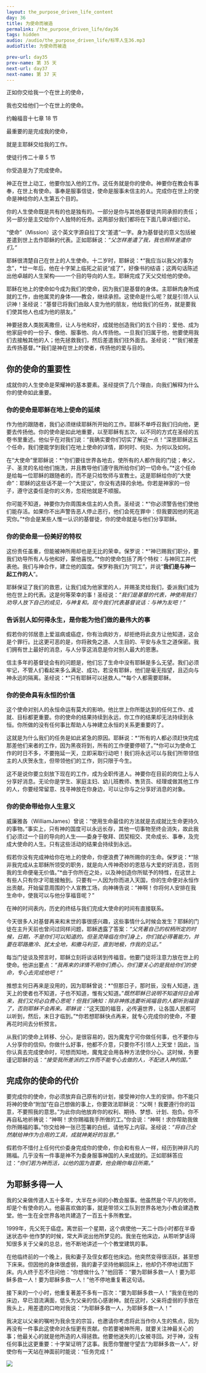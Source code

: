 ```yaml
---
layout: the_purpose_driven_life_content
day: 36
title: 为使命而被造
permalink: /the_purpose_driven_life/day36
tags: hidden
audio: /audio/the_purpose_driven_life/标竿人生36.mp3
audioTitle: 为使命而被造

prev-url: day35
prev-name: 第 35 天
next-url: day37
next-name: 第 37 天
---
```


<div class="center script poem">
<p>正如你交给我一个在世上的使命，</p>
<p>我也交给他们一个在世上的使命。</p>
<p class="sp-verse">约翰福音十七章 18 节</p>
</div>
<div class="center script poem">
<p>最重要的是完成我的使命，</p>
<p>就是主耶稣交给我的工作。</p>
<p class="sp-verse">使徒行传二十章 5 节</p>
</div>
<p class="first">你受造是为了完成使命。</p>

神正在世上动工，他要你加入他的工作。这任务就是你的使命。神要你在教会有事奉，在世上有使命。事奉是服事信徒，使命是服事未信主的人。完成你在世上的使命是神给你的人生第五个目的。

你的人生使命既是共有的也是独有的。一部分是你与其他基督徒共同承担的责任；另一部分是主交给你个人独特的任务。这两部分我们都将在下面几章详细讨论。

“使命”（Mission）这个英文字源自拉丁文“差遣”一字。身为基督徒的意义包括被差遣到世上去作耶稣的代表。正如耶稣说：*“父怎样差遣了我，我也照样差遣你们。”*

耶稣很清楚自己在世上的人生使命。十二岁时，耶稣说：*“我应当以我父的事为念”，*廿一年后，他在十字架上临死之前说“成了”，好像书的结语；这两句话陈述出他卓越的人生架构——一个目的导向的人生。耶稣完成了天父交给他的使命。

耶稣在地上的使命如今成为我们的使命，因为我们是基督的身体。主耶稣肉身所成就的工作，由他属灵的身体——教会，继续承担。这使命是什么呢？就是引领人认识神！圣经说：“基督已将我们由敌人变为他的朋友，他给我们的任务，就是要我们使其他人也成为他的朋友。”

神要拯救人类脱离撒但，让人与他和好，成就他创造我们的五个目的：爱他、成为他家庭中的一份子、像他、服事他、向人传扬他。一旦我们归属于他，他要使用我们去接触其他的人；他先拯救我们，然后差遣我们往外面去。圣经说：*“我们被差去传扬基督。”*我们是神在世上的使者，传扬他的爱与目的。

## 你的使命的重要性

成就你的人生使命是荣耀神的基本要素。圣经提供了几个理由，向我们解释为什么你的使命如此重要。

### 你的使命是耶稣在地上使命的延续

作为他的跟随者，我们必须继续耶稣所开始的工作。耶稣不单呼召我们归向他，更要去传扬他。你的使命是如此地重要，以至耶稣有五次，以不同的方式在圣经的五卷书里重述。他似乎在对我们说：“我确实要你们切实了解这一点！”深思耶稣这五个任命，我们便能学到我们在地上使命的详情，即何时、何处、为何以及如何。

在“大使命”里耶稣说：*“你们要往世界各地去，使所有的人都作我的门徒；奉父，子、圣灵的名给他们施洗，并且教导他们遵守我所给你们的一切命令。”*这个任命是给每一位耶稣的跟随者的，而不是只给牧师与宣教士。这是耶稣给你的“大使命”：耶稣的这些话不是一个“大提议”，你没有选择的余地。你若是神家的一份子，遵守这委任是你的义务，忽视他就是不顺服。

你可能不知道，神要你为你周围未信主的人负责。圣经说：*“你必须警告他们使他们能存活。如果你不出声警告恶人停止恶行，他们会死在罪中：但我要因他的死追究你。”*你会是某些人惟一认识的基督徒，你的使命就是与他们分享耶稣。

### 你的使命是一份美好的特权

这份责任虽重，但能被神所用却也是无比的荣幸。保罗说：*“神已赐我们职分，要我们劝导所有人与他和好，蒙他喜悦。”*你的使命包括了两个特权：与神同工并代表他。我们与神合作，建立他的国度。保罗称我们为“同工”，并说“**我们是与神一起工作的人**”。

耶稣保证了我们的救恩，让我们成为他家里的人，并赐圣灵给我们，委派我们成为他在世上的代表。这是何等荣幸的事！圣经说：*“我们是基督的代表，神使用我们劝导人放下自己的成见，与神复和。现今我们代表基督说话：与神为友吧！”*

### 告诉别人如何得永生，是你能为他们做的最伟大的事

假若你的邻居患上爱滋病或癌症，你有治病妙方，却拒绝将此良方让他知道，这会是个罪行。比这更可恶的是，你将赦免之道、人生目的、平安与永生之道保密。我们拥有世上最好的消息，与人分享这消息是你对别人最大的恩惠。

信主多年的基督徒会有的问题是，他们忘了生命中没有耶稣是多么无望。我们必须牢记，不管人们看起来多么满足、成功，若没有耶稣，他们是毫无指望，且迈向与神永远的隔离。圣经说：*“只有耶稣可以拯救人。”*每个人都需要耶稣。

### 你的使命具有永恒的价值

这个使命对别人的永恒命运有莫大的影响，他比世上你所能达到的任何工作、成就、目标都更重要。你的使命的结果持续到永远，你工作的结果却无法持续到永恒。你所做的没有任何事比帮助人与神建立永恒的关系更重要的了。

这就是为什么我们的任务是如此紧急的原因。耶稣说：*“所有的人都必须赶快完成那差他们来者的工作，因为黑夜将到，所有的工作便要停顿了。”*你可以为使命工作的时日不多，不要拖延一天，立即采取行动吧！我们将永远可以与我们所带领信主的人庆贺永生，但带领他们的工作，则只限于今生。

这不是说你要立刻放下现在的工作，成为全职传道人。神要你在目前的岗位上与人分享好消息。无论你是学生、家庭主妇、幼儿班教师、售货员、经理或做其他工作的人，你要经常留意、找寻神放在你身边，可以让你与之分享好消息的对象。

### 你的使命带给你人生意义

威廉雅各（WilliamJames）曾说：“使用生命最佳的方法就是去成就比生命更持久的事物。”事实上，只有神的国度可以永远长存，其他一切事物至终会消失，故此我们必须过一个目的导向的人生——委身于敬拜、团契相交、灵命成长、事奉，及完成大使命的人生。只有这些活动的结果会持续到永远。

假若你没有完成神给你在地上的使命，你便浪费了神所赐你的生命。保罗说：*“除非我完成从主耶稣所领受的职务，就是向人传神奇妙的恩慈与大爱的好消息，否则我的生命便毫无价值。”*由于你所在之处，以及神创造你所赋予的特性，在这世上有些人只有你才可能接触到。只要有一人因为你而进入天国，你的生命便对永恒作出贡献。开始留意周围的个人宣教工场，向神祷告说：“神啊！你将何人安排在我生命中，使我可以与他分享福音呢？”

在神的时间表内，历史的终结与我们完成大使命的时间有直接联系。

今天很多人对基督再来和末世的事很感兴趣，这些事情什么时候会发生？耶稣的门徒在主升天前也曾问过同样问题，耶稣透露了答案：*“父凭著自己的权柄所定的时候，日期，不是你们可以知道的。但圣灵降临在你们身上，你们就必得著能力，并要在耶路撒冷、犹太全地，和撒马利亚，直到地极，作我的见证。”*

每当门徒谈及预言时，耶稣立刻将谈话转到传福音。他要门徒将注意力放在世上的使命。他讲出要点：*“我再来的详情不用你们费心，你们要关心的是我给你们的使命，专心去完成他吧！”*

推想主何日再来是没用的，因为耶稣曾说：*“但那日子，那时辰，没有人知道，连天上的使者也不知道，子也不知道，惟有父知道。”*既然耶稣已说明不知道何日会再来，我们又何必白费心思呢！但我们确知：除非神拣选要听闻福音的人都听到福音了，否则耶稣不会再来。耶稣说：*“这天国的福音，必传遍世界，让各国人民都可以听到，然后，末日才临到。”*你若想耶稣快点再来，就专心完成你的使命，不要再花时间去分析预言。

从我们的使命上转移、分心，是很容易的，因为魔鬼宁可你做任何事，也不要你与人分享你的信仰。你做什么好事，他都不介意，只要你不引领人上天堂！因此，当你认真去完成使命时，可想而知地，魔鬼定会用各种方法使你分心。这时候，务要谨记耶稣的话：*“接受我所差派的工作而不能专心去做的人，不配进入神的国。”*

## 完成你的使命的代价

要完成你的使命，你必须放弃自己原有的计划，接受神对你人生的安排。你不能只将神的使命“附加”在自己想做的事上，你要效法耶稣说：“父啊！我要遵行你的旨意，不要照我的意思。”为此你向他放弃你的权利、期待、梦想、计划、抱负。你不再自私地祈祷说：“神啊！求你赐福我手所做的工。”你会说：“神啊！求你帮助我做你所赐福的事。”你交给神一张已签署的白纸，请他写上内容。圣经说：*“将自己全然献给神作为合用的工具，成就神美好的旨意。”*

假若你不惜付上任何代价委身完成你的使命，你会和有些人一样，经历到神非凡的赐福。几乎没有一件事是神不为委身服事神国的人来成就的。正如耶稣答应过：*“你们若为神而活，以他的国为首要，他会赐你每日所需。”*

## 为耶稣多得一人

我的父亲做传道人五十多年，大半在乡间的小教会服事。他虽然是个平凡的牧师，却是个有使命的人。他最喜欢做的事，就是带领义工队到世界各地为小教会建造教堂。他一生在全世界各地共建造了一百五十多所教堂。

1999年，先父死于癌症。离世前一个星期，这个病使他一天二十四小时都在半昏迷状态中·他作梦的时候，常大声说出他所梦见的。我坐在他床边，从聆听梦话得知很多关于父亲的总总，他不断地讲述一个个教堂建筑的事。

在他临终前的一个晚上，我和妻子及侄女都在他床边。他突然变得很活跃，甚至想下床来。但因他的身体很虚弱，我的妻子坚持他躺回床上，他却仍不停地试图下床。内人终于忍不住问他：“你想做什么？”他回答：“要为耶稣多救一人！要为耶稣多救一人！要为耶稣多救一人！”他不停地重复著这句话。

接下来的一个小时，他重复著差不多有一百次：“要为耶稣多救一人！”我坐在他的床边，早已泪流满面，低头为父亲的信心感谢神。就在这时，父亲将虚弱的手放在我头上，用差遣的口吻对我说：“为耶稣多救一人，为耶稣多救一人！”

我决定以父亲的嘱咐为我余生的宗旨，也邀请你考虑将此当作你人生的焦点，因为再没有一件事此这使命对永恒更有贡献。你若要被神所用，就要关注神最关心的事；他最关心的就是他所造的人得拯救。他要他迷失的儿女被寻回。对于神，没有任何事比这更重要：十字架证明了这事。我愿你警醒守望去“为耶稣多救一人”，好使你有一天站在神面前时能说：“任务完成！”

<div class="article-img-wrapper">
<img src="https://typora-1259024198.cos.ap-beijing.myqcloud.com/wg/the_purpose_driven_life/image/day36_card.jpg">
</div>
